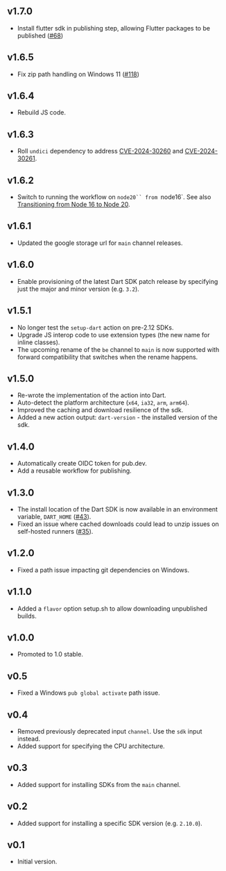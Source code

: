 ## v1.7.0

- Install flutter sdk in publishing step, allowing Flutter packages to be
  published ([#68][]) 
  
  [#68]: https://github.com/dart-lang/setup-dart/issues/68

## v1.6.5

- Fix zip path handling on Windows 11 ([#118][])

[#118]: https://github.com/dart-lang/setup-dart/issues/118

## v1.6.4

* Rebuild JS code.

## v1.6.3

* Roll `undici` dependency to address [CVE-2024-30260][] and [CVE-2024-30261][].

[CVE-2024-30260]: https://github.com/nodejs/undici/security/advisories/GHSA-m4v8-wqvr-p9f7
[CVE-2024-30261]: https://github.com/nodejs/undici/security/advisories/GHSA-9qxr-qj54-h672

## v1.6.2

* Switch to running the workflow on `node20`` from `node16`. See also
  [Transitioning from Node 16 to Node 20][].

[Transitioning from Node 16 to Node 20]: https://github.blog/changelog/2023-09-22-github-actions-transitioning-from-node-16-to-node-20/

## v1.6.1

* Updated the google storage url for `main` channel releases.

## v1.6.0

* Enable provisioning of the latest Dart SDK patch release by specifying just
  the major and minor version (e.g. `3.2`).

## v1.5.1

* No longer test the `setup-dart` action on pre-2.12 SDKs.
* Upgrade JS interop code to use extension types
  (the new name for inline classes).
* The upcoming rename of the `be` channel to `main` is now supported with
  forward compatibility that switches when the rename happens.

## v1.5.0

* Re-wrote the implementation of the action into Dart.
* Auto-detect the platform architecture (`x64`, `ia32`, `arm`, `arm64`).
* Improved the caching and download resilience of the sdk.
* Added a new action output: `dart-version` - the installed version of the sdk.

## v1.4.0

* Automatically create OIDC token for pub.dev.
* Add a reusable workflow for publishing.

## v1.3.0

* The install location of the Dart SDK is now available
  in an environment variable, `DART_HOME`
  ([#43](https://github.com/dart-lang/setup-dart/issues/43)).
* Fixed an issue where cached downloads could lead to unzip issues
  on self-hosted runners
  ([#35](https://github.com/dart-lang/setup-dart/issues/35)).

## v1.2.0

* Fixed a path issue impacting git dependencies on Windows.

## v1.1.0

* Added a `flavor` option setup.sh to allow downloading unpublished builds.

## v1.0.0

* Promoted to 1.0 stable.

## v0.5

* Fixed a Windows `pub global activate` path issue.

## v0.4

* Removed previously deprecated input `channel`. Use the `sdk` input instead.
* Added support for specifying the CPU architecture.

## v0.3

* Added support for installing SDKs from the `main` channel.

## v0.2

* Added support for installing a specific SDK version (e.g. `2.10.0`).

## v0.1

* Initial version.
